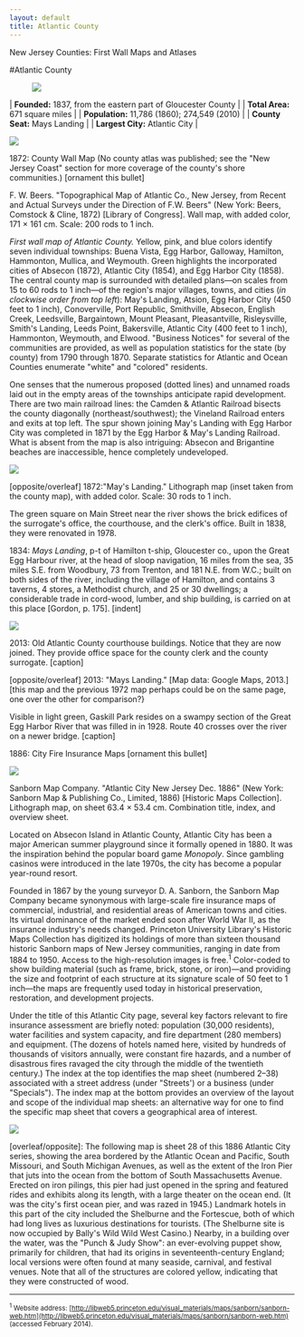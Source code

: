 ```yaml
---
layout: default
title: Atlantic County
---
```


<p class="type">New Jersey Counties: First Wall Maps and Atlases</p>

#Atlantic County

<figure class="resource county">
	<a href="#imgZoom"><img class="thumb" data-info="http://libimages.princeton.edu/loris/exhibits%2Fnj-historic-maps%2Fatlantic%2FAtlantic.jp2/info.json" src="http://libimages.princeton.edu/loris/exhibits%2Fnj-historic-maps%2Fatlantic%2FAtlantic.jp2/full/!300,300/0/native.jpg"></a>
</figure>

| **Founded:** 1837, from the eastern part of Gloucester County |
| **Total Area:** 671 square miles |
| **Population:** 11,786 (1860); 274,549 (2010) |
| **County Seat:** Mays Landing |
| **Largest City:** Atlantic City |

<div class="resource">
	<a href="#imgZoom"><img class="thumb" data-info="http://libimages.princeton.edu/loris/exhibits%2Fnj-historic-maps%2Fatlantic%2F1872-atlantic-countywall-map.jp2/info.json" src="http://libimages.princeton.edu/loris/exhibits%2Fnj-historic-maps%2Fatlantic%2F1872-atlantic-countywall-map.jp2/full/!750,750/0/native.jpg"></a>
</div>

1872: County Wall Map (No county atlas was published; see the "New Jersey Coast" section for more coverage of the county's shore communities.) [ornament this bullet]

F. W. Beers. "Topographical Map of Atlantic Co., New Jersey, from Recent and Actual Surveys under the Direction of F.W. Beers" (New York: Beers, Comstock & Cline, 1872) [Library of Congress]. Wall map, with added color, 171 × 161 cm. Scale: 200 rods to 1 inch.

_First wall map of Atlantic County._ Yellow, pink, and blue colors identify seven individual townships: Buena Vista, Egg Harbor, Galloway, Hamilton, Hammonton, Mullica, and Weymouth. Green highlights the incorporated cities of Absecon (1872), Atlantic City (1854), and Egg Harbor City (1858). The central county map is surrounded with detailed plans—on scales from 15 to 60 rods to 1 inch—of the region's major villages, towns, and cities (_in clockwise order from top left_): May's Landing, Atsion, Egg Harbor City (450 feet to 1 inch), Conoverville, Port Republic, Smithville, Absecon, English Creek, Leedsville, Bargaintown, Mount Pleasant, Pleasantville, Risleysville, Smith's Landing, Leeds Point, Bakersville, Atlantic City (400 feet to 1 inch), Hammonton, Weymouth, and Elwood. "Business Notices" for several of the communities are provided, as well as population statistics for the state (by county) from 1790 through 1870. Separate statistics for Atlantic and Ocean Counties enumerate "white" and "colored" residents.

One senses that the numerous proposed (dotted lines) and unnamed roads laid out in the empty areas of the townships anticipate rapid development. There are two main railroad lines: the Camden & Atlantic Railroad bisects the county diagonally (northeast/southwest); the Vineland Railroad enters and exits at top left. The spur shown joining May's Landing with Egg Harbor City was completed in 1871 by the Egg Harbor & May's Landing Railroad. What is absent from the map is also intriguing: Absecon and Brigantine beaches are inaccessible, hence completely undeveloped.

<div class="resource">
	<a href="#imgZoom"><img class="thumb" data-info="http://libimages.princeton.edu/loris/exhibits%2Fnj-historic-maps%2Fatlantic%2F1872-mays-landing.jp2/info.json" src="http://libimages.princeton.edu/loris/exhibits%2Fnj-historic-maps%2Fatlantic%2F1872-mays-landing.jp2/full/!750,750/0/native.jpg"></a>
</div>

[opposite/overleaf] 1872:"May's Landing." Lithograph map (inset taken from the county map), with added color. Scale: 30 rods to 1 inch.

The green square on Main Street near the river shows the brick edifices of the surrogate's office, the courthouse, and the clerk's office. Built in 1838, they were renovated in 1978.

1834: _Mays Landing_, p-t of Hamilton t-ship, Gloucester co., upon the Great Egg Harbour river, at the head of sloop navigation, 16 miles from the sea, 35 miles S.E. from Woodbury, 73 from Trenton, and 181 N.E. from W.C.; built on both sides of the river, including the village of Hamilton, and contains 3 taverns, 4 stores, a Methodist church, and 25 or 30 dwellings; a considerable trade in cord-wood, lumber, and ship building, is carried on at this place [Gordon, p. 175]. [indent]

<div class="resource">
	<a href="#imgZoom"><img class="thumb" data-info="http://libimages.princeton.edu/loris/exhibits%2Fnj-historic-maps%2Fatlantic%2F2013-mays-landing-courthouse-block.jp2/info.json" src="http://libimages.princeton.edu/loris/exhibits%2Fnj-historic-maps%2Fatlantic%2F2013-mays-landing-courthouse-block.jp2/full/!750,750/0/native.jpg"></a>
</div>

2013: Old Atlantic County courthouse buildings. Notice that they are now joined. They provide office space for the county clerk and the county surrogate. [caption]

[opposite/overleaf] 2013: "Mays Landing." [Map data: Google Maps, 2013.] [this map and the previous 1972 map perhaps could be on the same page, one over the other for comparison?}

Visible in light green, Gaskill Park resides on a swampy section of the Great Egg Harbor River that was filled in in 1928. Route 40 crosses over the river on a newer bridge. [caption]

1886: City Fire Insurance Maps [ornament this bullet]

<div class="resource">
	<a href="#imgZoom"><img class="thumb" data-info="http://libimages.princeton.edu/loris/exhibits%2Fnj-historic-maps%2Fatlantic%2F1886-atlantic-city-sanborn-title-map.jp2/info.json" src="http://libimages.princeton.edu/loris/exhibits%2Fnj-historic-maps%2Fatlantic%2F1886-atlantic-city-sanborn-title-map.jp2/full/!750,750/0/native.jpg"></a>
</div>

Sanborn Map Company. "Atlantic City New Jersey Dec. 1886" (New York: Sanborn Map & Publishing Co., Limited, 1886) [Historic Maps Collection]. Lithograph map, on sheet 63.4 × 53.4 cm. Combination title, index, and overview sheet.

Located on Absecon Island in Atlantic County, Atlantic City has been a major American summer playground since it formally opened in 1880. It was the inspiration behind the popular board game _Monopoly_. Since gambling casinos were introduced in the late 1970s, the city has become a popular year-round resort.

Founded in 1867 by the young surveyor D. A. Sanborn, the Sanborn Map Company became synonymous with large-scale fire insurance maps of commercial, industrial, and residential areas of American towns and cities. Its virtual dominance of the market ended soon after World War II, as the insurance industry's needs changed. Princeton University Library's Historic Maps Collection has digitized its holdings of more than sixteen thousand historic Sanborn maps of New Jersey communities, ranging in date from 1884 to 1950. Access to the high-resolution images is free.<sup>1</sup> Color-coded to show building material (such as frame, brick, stone, or iron)—and providing the size and footprint of each structure at its signature scale of 50 feet to 1 inch—the maps are frequently used today in historical preservation, restoration, and development projects.

Under the title of this Atlantic City page, several key factors relevant to fire insurance assessment are briefly noted: population (30,000 residents), water facilities and system capacity, and fire department (280 members) and equipment. (The dozens of hotels named here, visited by hundreds of thousands of visitors annually, were constant fire hazards, and a number of disastrous fires ravaged the city through the middle of the twentieth century.) The index at the top identifies the map sheet (numbered 2–38) associated with a street address (under "Streets') or a business (under "Specials"). The index map at the bottom provides an overview of the layout and scope of the individual map sheets: an alternative way for one to find the specific map sheet that covers a geographical area of interest.

<div class="resource">
	<a href="#imgZoom"><img class="thumb" data-info="http://libimages.princeton.edu/loris/exhibits%2Fnj-historic-maps%2Fatlantic%2F1886-atlantic-city-sanborn-sheet28-map.jp2/info.json" src="http://libimages.princeton.edu/loris/exhibits%2Fnj-historic-maps%2Fatlantic%2F1886-atlantic-city-sanborn-sheet28-map.jp2/full/!750,750/0/native.jpg"></a>
</div>

[overleaf/opposite]: The following map is sheet 28 of this 1886 Atlantic City series, showing the area bordered by the Atlantic Ocean and Pacific, South Missouri, and South Michigan Avenues, as well as the extent of the Iron Pier that juts into the ocean from the bottom of South Massachusetts Avenue. Erected on iron pilings, this pier had just opened in the spring and featured rides and exhibits along its length, with a large theater on the ocean end. (It was the city's first ocean pier, and was razed in 1945.) Landmark hotels in this part of the city included the Shelburne and the Fortescue, both of which had long lives as luxurious destinations for tourists. (The Shelburne site is now occupied by Bally's Wild Wild West Casino.) Nearby, in a building over the water, was the "Punch & Judy Show": an ever-evolving puppet show, primarily for children, that had its origins in seventeenth-century England; local versions were often found at many seaside, carnival, and festival venues. Note that all of the structures are colored yellow, indicating that they were constructed of wood.

---

<small><sup>1</sup> Website address: [http://libweb5.princeton.edu/visual_materials/maps/sanborn/sanborn-web.htm](http://libweb5.princeton.edu/visual_materials/maps/sanborn/sanborn-web.htm) (accessed February 2014).</small>